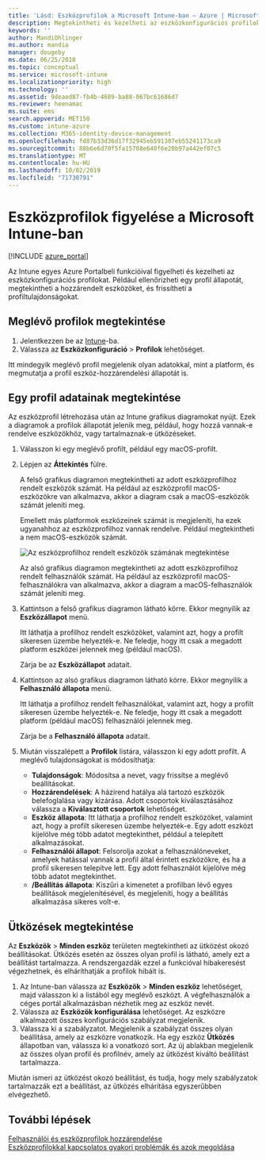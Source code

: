 ```yaml
---
title: 'Lásd: Eszközprofilok a Microsoft Intune-ban – Azure | Microsoft Docs'
description: Megtekintheti és kezelheti az eszközkonfigurációs profilok adatait a Microsoft Intune-ban, egy grafikus diagramon tekintheti meg a profilokhoz rendelt eszközök számát, és megtekintheti, mely eszközök rendelkeznek hozzárendelt vagy üzembe helyezett profillal. Az ütközést okozó beállításokkal rendelkező profilok hibaelhárítása is elvégezhető.
keywords: ''
author: MandiOhlinger
ms.author: mandia
manager: dougeby
ms.date: 06/25/2018
ms.topic: conceptual
ms.service: microsoft-intune
ms.localizationpriority: high
ms.technology: ''
ms.assetid: 9deaed87-fb4b-4689-ba88-067bc61686d7
ms.reviewer: heenamac
ms.suite: ems
search.appverid: MET150
ms.custom: intune-azure
ms.collection: M365-identity-device-management
ms.openlocfilehash: fd87b33d36d17f32945eb591307eb55241173ca9
ms.sourcegitcommit: 88b6e6d70f5fa15708e640f6e20b97a442ef07c5
ms.translationtype: MT
ms.contentlocale: hu-HU
ms.lasthandoff: 10/02/2019
ms.locfileid: "71730791"
---
```

# <a name="monitor-device-profiles-in-microsoft-intune"></a>Eszközprofilok figyelése a Microsoft Intune-ban

[!INCLUDE [azure_portal](../includes/azure_portal.md)]

Az Intune egyes Azure Portalbeli funkcióival figyelheti és kezelheti az eszközkonfigurációs profilokat. Például ellenőrizheti egy profil állapotát, megtekintheti a hozzárendelt eszközöket, és frissítheti a profiltulajdonságokat.

## <a name="view-existing-profiles"></a>Meglévő profilok megtekintése

1. Jelentkezzen be az [Intune](https://go.microsoft.com/fwlink/?linkid=2090973)-ba.
3. Válassza az **Eszközkonfiguráció** > **Profilok** lehetőséget.

Itt mindegyik meglévő profil megjelenik olyan adatokkal, mint a platform, és megmutatja a profil eszköz-hozzárendelési állapotát is.

## <a name="view-details-on-a-profile"></a>Egy profil adatainak megtekintése

Az eszközprofil létrehozása után az Intune grafikus diagramokat nyújt. Ezek a diagramok a profilok állapotát jelenik meg, például, hogy hozzá vannak-e rendelve eszközökhöz, vagy tartalmaznak-e ütközéseket.

1. Válasszon ki egy meglévő profilt, például egy macOS-profilt.
2. Lépjen az **Áttekintés** fülre.

    A felső grafikus diagramon megtekintheti az adott eszközprofilhoz rendelt eszközök számát. Ha például az eszközprofil macOS-eszközökre van alkalmazva, akkor a diagram csak a macOS-eszközök számát jeleníti meg.

    Emellett más platformok eszközeinek számát is megjeleníti, ha ezek ugyanahhoz az eszközprofilhoz vannak rendelve. Például megtekintheti a nem macOS-eszközök számát.

    ![Az eszközprofilhoz rendelt eszközök számának megtekintése](./media/device-profile-monitor/device-configuration-profile-graphical-chart.png)

    Az alsó grafikus diagramon megtekintheti az adott eszközprofilhoz rendelt felhasználók számát. Ha például az eszközprofil macOS-felhasználókra van alkalmazva, akkor a diagram a macOS-felhasználók számát jeleníti meg.

3. Kattintson a felső grafikus diagramon látható körre. Ekkor megnyílik az **Eszközállapot** menü.

    Itt láthatja a profilhoz rendelt eszközöket, valamint azt, hogy a profilt sikeresen üzembe helyezték-e. Ne feledje, hogy itt csak a megadott platform eszközei jelennek meg (például macOS).

    Zárja be az **Eszközállapot** adatait.

4. Kattintson az alsó grafikus diagramon látható körre. Ekkor megnyílik a **Felhasználó állapota** menü. 

    Itt láthatja a profilhoz rendelt felhasználókat, valamint azt, hogy a profilt sikeresen üzembe helyezték-e. Ne feledje, hogy itt csak a megadott platform (például macOS) felhasználói jelennek meg.

    Zárja be a **Felhasználó állapota** adatait.

5. Miután visszalépett a **Profilok** listára, válasszon ki egy adott profilt. A meglévő tulajdonságokat is módosíthatja:
    - **Tulajdonságok**: Módosítsa a nevet, vagy frissítse a meglévő beállításokat.
    - **Hozzárendelések**: A házirend hatálya alá tartozó eszközök belefoglalása vagy kizárása. Adott csoportok kiválasztásához válassza a **Kiválasztott csoportok** lehetőséget.
    - **Eszköz állapota**: Itt láthatja a profilhoz rendelt eszközöket, valamint azt, hogy a profilt sikeresen üzembe helyezték-e. Egy adott eszközt kijelölve még több adatot megtekinthet, például a telepített alkalmazásokat.
    - **Felhasználói állapot**: Felsorolja azokat a felhasználóneveket, amelyek hatással vannak a profil által érintett eszközökre, és ha a profil sikeresen telepítve lett. Egy adott felhasználót kijelölve még több adatot megtekinthet.
    - **/Beállítás állapota**: Kiszűri a kimenetet a profilban lévő egyes beállítások megjelenítésével, és megjeleníti, hogy a beállítás alkalmazása sikeres volt-e.

## <a name="view-conflicts"></a>Ütközések megtekintése

Az **Eszközök** > **Minden eszköz** területen megtekintheti az ütközést okozó beállításokat. Ütközés esetén az összes olyan profil is látható, amely ezt a beállítást tartalmazza. A rendszergazdák ezzel a funkcióval hibakeresést végezhetnek, és elháríthatják a profilok hibáit is.

1. Az Intune-ban válassza az **Eszközök** > **Minden eszköz** lehetőséget, majd válasszon ki a listából egy meglévő eszközt. A végfelhasználók a céges portál alkalmazásban nézhetik meg az eszköz nevét.
2. Válassza az **Eszközök konfigurálása** lehetőséget. Az eszközre alkalmazott összes konfigurációs szabályzat megjelenik.
3. Válassza ki a szabályzatot. Megjelenik a szabályzat összes olyan beállítása, amely az eszközre vonatkozik. Ha egy eszköz **Ütközés** állapotban van, válassza ki a vonatkozó sort. Az új ablakban megjelenik az összes olyan profil és profilnév, amely az ütközést kiváltó beállítást tartalmazza.

Miután ismeri az ütközést okozó beállítást, és tudja, hogy mely szabályzatok tartalmazzák ezt a beállítást, az ütközés elhárítása egyszerűbben elvégezhető. 

## <a name="next-steps"></a>További lépések
[Felhasználói és eszközprofilok hozzárendelése](../device-profile-assign.md)  
[Eszközprofilokkal kapcsolatos gyakori problémák és azok megoldása](device-profile-troubleshoot.md)

